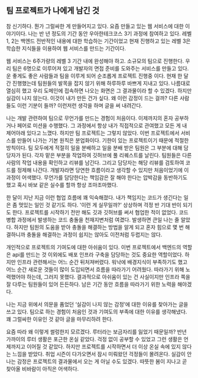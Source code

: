 ## 팀 프로젝트가 나에게 남긴 것

참 신기하다. 뭔가 그럴싸한 게 만들어지고 있다. 요즘 만들고 있는 웹 서비스에 대한 이야기이다.
나는 반 년 정도의 기간 동안 우아한테크코스 3기 과정에 참여하고 있다. 
레벨 1, 2는 백엔드 전반적인 내용에 대한 학습하는 기간이었고 현재 진행하고 있는 레벨 3은 학습한 지식들을 이용하여 웹 서비스를 만드는 기간이다.

웹 서비스는 6주가량의 레벨 3 기간 내에 완성해야 하고. 소규모의 팀으로 진행한다.
우리 팀은 6명으로 이루어져 있고 개발자의 면접 준비를 도와주는 서비스를 만들고 있다.
운 좋게도 좋은 사람들과 팀을 이루게 되어 순조롭게 프로젝트 진행중 이다.
현재 한 달간 진행했는데 팀원들의 발목을 잡지 않기 위해 하루하루 바쁘게 지내고 있다.
나름대로 열심히 했고  우리 도메인에 접속하면 나오는 화면은 그 결과물이라 할 수 있겠다.
하지만 실감이 나지 않는다. 이것이 내가 만든 건가 싶다. 왜 이런 감정이 드는 걸까?
다른 사람들도 이런 기분이 들까? 이런저런 생각을 하며 글을 써 내려간다.

나는 개발 관련하여 팀으로 무언가를 만드는 경험이 처음이다. 
이제까지의 혼자 공부하거나 페어로 미션을 수행했다. 
그 과정에서 항상 내가 직접적으로 관여했고 모든 게 내 제어아래 있다고 느꼈다. 
하지만 팀 프로젝트는 그렇지 않았다.
이번 프로젝트에서 서비스를 만들어 나가는 기본 원칙은 분업화이다. 
기한이 있는 프로젝트이기 때문에 적절한 방칙이다.
팀 모두에게 적절히 일을 분배하고 일을 분배 받은 팀원은 그 부분에 대해 담당자가 된다.
각자 맡은 부분을 작업하여 깃허브에 풀 리퀘스트를 날린다.
팀원들은 다른 사람의 작업 내용을 확인하고 리뷰를 남긴다.
그리고 담당자는 해당 리뷰를 검토하여 코드를 정제해 나간다.
개발자라면 당연한 흐름이라고 생각할 수 있지만 처음이었기에 이 과정이 어색했다.
무언가를 담당한다는 책임감은 잘 해야 한다는 압박감을 동반하기도 했고 혹시 바보 같은 실수를 할까 항상 조마조마했다.

한 달이 지난 지금 이런 협업 흐름에 꽤 익숙해졌다. 
내가 책임지는 코드가 생긴다는 일은 좀 멋있는 일인 것 같기도 하다.
'이런 게 실무일까?' 상상하며 걱정 반 기대  반이 되기도 한다.
프로젝트를 시작하기 전만 해도 깃과 깃허브를 써서 협업한 적이 없었다.
코드 병합 과정에서 발생하는 코드 충돌을 천재지변처럼 여겼다. 발생하면 큰일 나는 줄 알았다.
하지만 팀원의 도움을 받아 충돌을 해결하는 방법을 알게 되고 혼자 힘으로 몇 번 해결하니까 충돌을 해결하는 과정이 쉽지는 않아도 이전처럼 두렵지는 않다.

개인적으로 프로젝트의 기여도에 대한 아쉬움이 있다.
이번 프로젝트에서 백엔드의 역할은 api를 만드는 것 이외에도 배포 인프라 구축을 담당하는 것도 중요한 역할이었다. 
하지만 인프라 관련해서는 어느 순간 뒤처져버렸다.
워낙에 배경지식이 부족하기도 했고 어느 순간 새로운 것들이 많이 도입되면서 흐름을 따라가기 어려웠다.
따라가기 위해 노력했어야 하는데, 그러지 못했다.
결과적으로 아쉬움이 있는 건 사실이지만 인프라 쪽을 잘 다루는 팀원들이 있어 든든하다.
남은 기간 동안 흐름을 따라가기 위한 노력을 해야겠다.

나는 지금 위에서 의문을 품었던 ‘실감이 나지 않는 감정’에 대한 이유를 찾아가는 글을 쓰고 있다.
팀으로 하는 경험이 처음인 것과 기여도의 부족에 대한 이유를 생각해냈다.
꽤 그럴싸한 이유인 것 같아 글을 마무리하려 한다.

요즘 따라 왜 이렇게 썰렁한지 모르겠다.
루터라는 보금자리를 잃었기 때문일까? 반년 가까이의 루터 생활은 포근한 온실 같았다.
걱정 없이 공부할 수 있었고 그런 생활은 언제까지고 이어질 것 같았다.
하지만 프로젝트를 시작하면서 더 이상 온실 속에 있지 않다는 느낌을 받았다.
취업 시즌이 다가오면서 잠시 미뤄왔던 걱정들이 몰려온다.
실감이 안 나는 감정은 프로젝트의 결과물에서 오는 게 아닐 수도 있겠다.
따뜻한 봄이 지나고 곧 찾아올 비바람이 아직은 어색하다.
